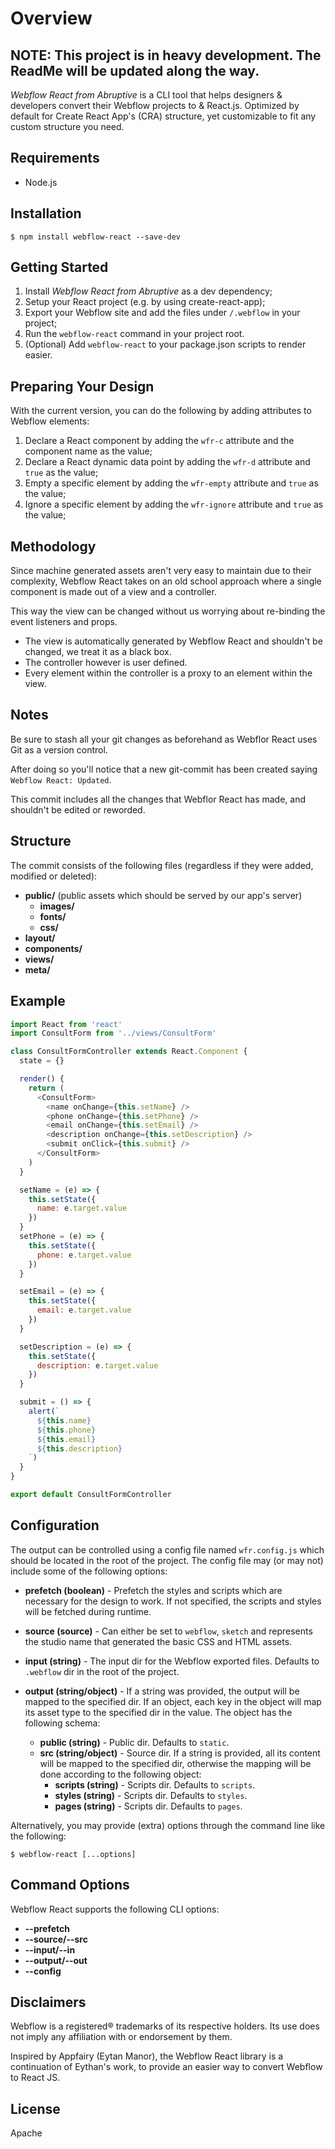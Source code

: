 # Overview

## NOTE: This project is in heavy development. The ReadMe will be updated along the way.

_Webflow React from Abruptive_ is a CLI tool that helps designers & developers convert their Webflow projects to & React.js. Optimized by default for Create React App's (CRA) structure, yet customizable to fit any custom structure you need.

## Requirements

-   Node.js

## Installation

`$ npm install webflow-react --save-dev`

## Getting Started

1.  Install _Webflow React from Abruptive_ as a dev dependency;
2.  Setup your React project (e.g. by using create-react-app);
3.  Export your Webflow site and add the files under `/.webflow` in your project;
4.  Run the `webflow-react` command in your project root.
5.  (Optional) Add `webflow-react` to your package.json scripts to render easier.

## Preparing Your Design

With the current version, you can do the following by adding attributes to Webflow elements:

1.  Declare a React component by adding the `wfr-c` attribute and the component name as the value;
2.  Declare a React dynamic data point by adding the `wfr-d` attribute and `true` as the value;
3.  Empty a specific element by adding the `wfr-empty` attribute and `true` as the value;
4.  Ignore a specific element by adding the `wfr-ignore` attribute and `true` as the value;

## Methodology

Since machine generated assets aren't very easy to maintain due to their complexity, Webflow React takes on an old school approach where a single component is made out of a view and a controller. 

This way the view can be changed without us worrying about re-binding the event listeners and props.

-   The view is automatically generated by Webflow React and shouldn't be changed, we treat it as a black box. 
-   The controller however is user defined. 
-   Every element within the controller is a proxy to an element within the view.

## Notes

Be sure to stash all your git changes as beforehand as Webflor React uses Git as a version control. 

After doing so you'll notice that a new git-commit has been created saying `Webflow React: Updated`. 

This commit includes all the changes that Webflor React has made, and shouldn't be edited or reworded.

## Structure

The commit consists of the following files (regardless if they were added, modified or deleted):

-   **public/** (public assets which should be served by our app's server)
    -   **images/**
    -   **fonts/**
    -   **css/**
-   **layout/**
-   **components/**
-   **views/**
-   **meta/**

## Example

```js
import React from 'react'
import ConsultForm from '../views/ConsultForm'

class ConsultFormController extends React.Component {
  state = {}

  render() {
    return (
      <ConsultForm>
        <name onChange={this.setName} />
        <phone onChange={this.setPhone} />
        <email onChange={this.setEmail} />
        <description onChange={this.setDescription} />
        <submit onClick={this.submit} />
      </ConsultForm>
    )
  }

  setName = (e) => {
    this.setState({
      name: e.target.value
    })
  }
  setPhone = (e) => {
    this.setState({
      phone: e.target.value
    })
  }

  setEmail = (e) => {
    this.setState({
      email: e.target.value
    })
  }

  setDescription = (e) => {
    this.setState({
      description: e.target.value
    })
  }

  submit = () => {
    alert(`
      ${this.name}
      ${this.phone}
      ${this.email}
      ${this.description}
    `)
  }
}

export default ConsultFormController
```

## Configuration

The output can be controlled using a config file named `wfr.config.js` which should be located in the root of the project. The config file may (or may not) include some of the following options:

-   **prefetch (boolean)** - Prefetch the styles and scripts which are necessary for the design to work. If not specified, the scripts and styles will be fetched during runtime.

-   **source (source)** - Can either be set to `webflow`, `sketch` and represents the studio name that generated the basic CSS and HTML assets.

-   **input (string)** - The input dir for the Webflow exported files. Defaults to `.webflow` dir in the root of the project.

-   **output (string/object)** - If a string was provided, the output will be mapped to the specified dir. If an object, each key in the object will map its asset type to the specified dir in the value. The object has the following schema:
    -   **public (string)** - Public dir. Defaults to `static`.
    -   **src (string/object)** - Source dir. If a string is provided, all its content will be mapped to the specified dir, otherwise the mapping will be done according to the following object:
        -   **scripts (string)** - Scripts dir. Defaults to `scripts`.
        -   **styles (string)** - Scripts dir. Defaults to `styles`.
        -   **pages (string)** - Scripts dir. Defaults to `pages`.

Alternatively, you may provide (extra) options through the command line like the following:

    $ webflow-react [...options]

## Command Options

Webflow React supports the following CLI options:

-   **--prefetch**
-   **--source/--src**
-   **--input/--in**
-   **--output/--out**
-   **--config**

## Disclaimers

Webflow is a registered® trademarks of its respective holders. Its use does not imply any affiliation with or endorsement by them.

Inspired by Appfairy (Eytan Manor), the Webflow React library is a continuation of Eythan's work, to provide an easier way to convert Webflow to React JS.

## License

Apache
